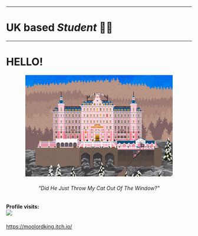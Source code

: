 <hr>
<h1>UK based <i>Student</i> 👨‍💻</h1>
<hr>
<h1>HELLO!</h1>
<p align="center">
<img src="grand-budapest-gif.gif" width="400px">
<h6 align="center">"Did He Just <i>Throw My Cat</i> Out Of The Window?"</h6>
</p>
<h4>Profile visits: <br><img src="https://profile-counter.glitch.me/moolordking/count.svg" /></h4>

https://moolordking.itch.io/
